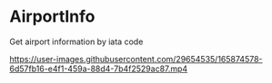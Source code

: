 # AirportInfo
Get airport information by iata code

https://user-images.githubusercontent.com/29654535/165874578-6d57fb16-e4f1-459a-88d4-7b4f2529ac87.mp4


